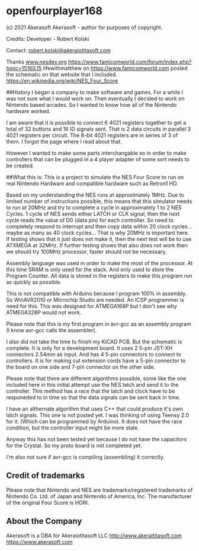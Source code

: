 # openfourplayer168

(c) 2021 Akerasoft
Akerasoft - author for purposes of copyright.

Credits:
Developer - Robert Kolski

Contact: robert.kolski@akeraiotitasoft.com

Thanks
www.nesdev.org
https://www.famicomworld.com/forum/index.php?topic=15160.15
lifewithmatthew on https://www.famicomworld.com posted the schematic on that website that I included.
https://en.wikipedia.org/wiki/NES_Four_Score


##History
I began a company to make software and games.  For a while I was not sure what I would work on.  Then eventually I decided to work on Nintendo
based arcades.  So I wanted to know how all of the Nintendo hardware worked.

I am aware that it is possible to connect 6 4021 registers together to get a total of 32 buttons and 16 ID signals sent.
That is 2 data circuits in parallel 3 4021 registers per circuit.  The 8-bit 4021 registers are in series of 3 of them.
I forgot the page where I read about that.

However I wanted to make some parts interchangable so in order to make controllers that can be plugged in a 4 player adapter of some sort
needs to be created.

##What this is:
This is a project to simulate the NES Four Score to run on real Nintendo Hardware and compatible hardware such as Retron1 HD.

Based on my understanding the NES runs at approximately 1MHz.
Due to limited number of instructions possible, this means that this simulator needs to run at 20MHz and try to complete a cycle in approximately 1 to 2 NES Cycles.
1 cycle of NES sends either LATCH or CLK signal, then the next cycle reads the value of D0 (data pin) for each controller.
So need to completely respond to interrupt and then copy data within 20 clock cycles... maybe as many as 40 clock cycles...
That is why 20MHz is important here.
If testing shows that it just does not make it, then the next test will be to use ATXMEGA at 32MHz.
If further testing shows that also does not work then we should try 100MHz processor, faster should not be necessary.

Assembly language was used in order to make the most of the processor.
At this time SRAM is only used for the stack.  And only used to store the Program Counter.
All data is stored in the registers to make this program run as quickly as possible.

This is not compatible with Arduino because I program 100% in assembly.  So WinAVR2010 or Microchip Studio are needed.
An ICSP programmer is need for this.  This was designed for ATMEGA168P but I don't see why ATMEGA328P would not work.

Please note that this is my first program in avr-gcc as an assembly program (I know avr-gcc calls the assembler).

I also did not take the time to finish my KiCAD PCB.  But the schematic is complete.  It is only for a development board.
It uses 2 5-pin JST-XH connectors 2.54mm as input.  And has 4 5-pin connectors to connect to controllers.  It is for making
cut extension cords have a 5-pin connector to the board on one side and 7-pin connector on the other side.

Please note that there are different algorithms possible, some like the one included here in this initial attempt use the
NES latch and send it to the controller.  This method has a race that the latch and clock have to be responeded to in time
so that the data signals can be sent back in time.

I have an althernate algorithm that uses C++ that could produce it's own latch signals.
This one is not posted yet.  I was thinking of using Teensy 2.0 for it.  (Which can be programmed by Arduino).
It does not have the race condition, but the controller input might be more stale.

Anyway this has not been tested yet because I do not have the capacitors for the Crystal.
So my proto board is not completed yet.

I'm also not sure if avr-gcc is compiling (assembling) it correctly.

## Credit of trademarks
Please note that Nintendo and NES are trademarks/registered trademarks of Nintendo Co. Ltd. of Japan and Nintendo of America, Inc.
The manufacturer of the original Four Score is HORI.

## About the Company
Akerasoft is a DBA for Akeraiotitasoft LLC
http://www.akeraititasoft.com
https://www.akerasoft.com